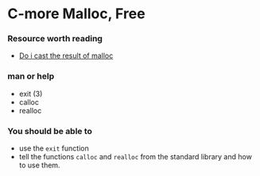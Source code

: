 # C-more Malloc, Free
### Resource worth reading 
* [Do i cast the result of malloc](https://stackoverflow.com/questions/605845/do-i-cast-the-result-of-malloc)

### man or help
* exit (3)
* calloc
* realloc

### You should be able to 
* use the `exit` function
* tell the functions `calloc` and `realloc` from the standard library and how to use them.

